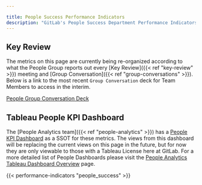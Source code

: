 ```yaml
---

title: People Success Performance Indicators
description: "GitLab's People Success Department Performance Indicators."
---
```


## Key Review

The metrics on this page are currently being re-organized according to what the People Group reports out every [Key Review]({{< ref "key-review" >}}) meeting and [Group Conversation]({{< ref "group-conversations" >}}). Below is a link to the most recent `Group Conversation` deck for Team Members to access in the interim.

[People Group Conversation Deck](https://docs.google.com/presentation/d/1Ot6Kta9_n83tHvb3pYzVSsC7eR_m_VPMOddHOKJ8QtI/edit#slide=id.g20e385ea126_0_374)

## Tableau People KPI Dashboard

The [People Analytics team]({{< ref "people-analytics" >}}) has a [People KPI Dashboard](https://10az.online.tableau.com/t/gitlab/views/WIP-PeopleKPIs/PeopleKPIsDashboard?:origin=card_share_link&:embed=n) as a SSOT for these metrics. The views from this dashboard will be replacing the current views on this page in the future, but for now they are only viewable to those with a Tableau License here at GitLab. For a more detailed list of People Dashboards please visit the [People Analytics Tableau Dashboard Overview](/handbook/people-group/people-ops-tech-analytics/people-analytics/people-tableau/) page.

{{< performance-indicators "people_success" >}}
